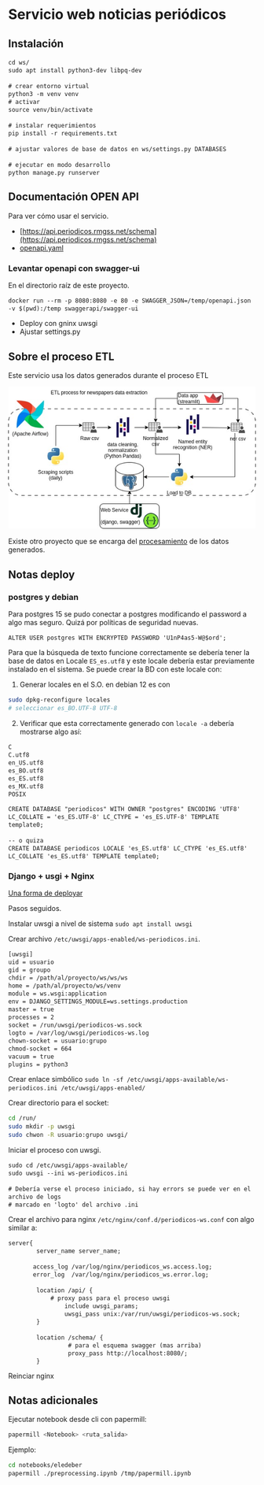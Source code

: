 # Servicio web noticias periódicos

## Instalación
```
cd ws/
sudo apt install python3-dev libpq-dev

# crear entorno virtual
python3 -m venv venv
# activar
source venv/bin/activate

# instalar requerimientos
pip install -r requirements.txt

# ajustar valores de base de datos en ws/settings.py DATABASES

# ejecutar en modo desarrollo
python manage.py runserver
```

## Documentación OPEN API

Para ver cómo usar el servicio.

- [https://api.periodicos.rmgss.net/schema](https://api.periodicos.rmgss.net/schema)
- [openapi.yaml](openapi.yaml)

### Levantar openapi con swagger-ui

En el directorio raíz de este proyecto.

```
docker run --rm -p 8080:8080 -e 80 -e SWAGGER_JSON=/temp/openapi.json -v $(pwd):/temp swaggerapi/swagger-ui
```

- Deploy con gninx uwsgi
- Ajustar settings.py

## Sobre el proceso ETL

Este servicio usa los datos generados durante el proceso ETL

![Proceso ETL](docs/ETL-Newspapers.jpg)

Existe otro proyecto que se encarga del [procesamiento](https://gitlab.com/waynalabs/wayrunku-processing) de los datos generados.

## Notas deploy

### postgres y debian

Para postgres 15 se pudo conectar a postgres modificando el password a algo mas seguro. Quizá por políticas de seguridad nuevas.

```
ALTER USER postgres WITH ENCRYPTED PASSWORD 'U1nP4as5-W@$ord';
```

Para que la búsqueda de texto funcione correctamente se debería tener la base de datos en Locale `ES_es.utf8` y este locale debería estar previamente instalado en el sistema. Se puede crear la BD con este locale con:

1. Generar locales en el S.O. en debian 12 es con

```sh
sudo dpkg-reconfigure locales
# seleccionar es_BO.UTF-8 UTF-8
```

2. Verificar que esta correctamente generado con `locale -a` debería mostrarse algo así:

```
C
C.utf8
en_US.utf8
es_BO.utf8
es_ES.utf8
es_MX.utf8
POSIX
```



```
CREATE DATABASE "periodicos" WITH OWNER "postgres" ENCODING 'UTF8' LC_COLLATE = 'es_ES.UTF-8' LC_CTYPE = 'es_ES.UTF-8' TEMPLATE template0;

-- o quiza
CREATE DATABASE periodicos LOCALE 'es_ES.utf8' LC_CTYPE 'es_ES.utf8' LC_COLLATE 'es_ES.utf8' TEMPLATE template0;
```

### Django + usgi + Nginx 

[Una forma de deployar](https://medium.com/all-about-django/deploying-django-applications-in-production-with-uwsgi-and-nginx-78aac8c0f735)

Pasos seguidos.

Instalar uwsgi a nivel de sistema `sudo apt install uwsgi`

Crear archivo `/etc/uwsgi/apps-enabled/ws-periodicos.ini`.

```
[uwsgi]
uid = usuario
gid = groupo
chdir = /path/al/proyecto/ws/ws/ws
home = /path/al/proyecto/ws/venv
module = ws.wsgi:application
env = DJANGO_SETTINGS_MODULE=ws.settings.production
master = true
processes = 2
socket = /run/uwsgi/periodicos-ws.sock
logto = /var/log/uwsgi/periodicos-ws.log
chown-socket = usuario:grupo
chmod-socket = 664
vacuum = true
plugins = python3
```

Crear enlace simbólico `sudo ln -sf /etc/uwsgi/apps-available/ws-periodicos.ini /etc/uwsgi/apps-enabled/`

Crear directorio para el socket:

```bash
cd /run/
sudo mkdir -p uwsgi
sudo chwon -R usuario:grupo uwsgi/
```

Iniciar el proceso con uwsgi.

```
sudo cd /etc/uwsgi/apps-available/
sudo uwsgi --ini ws-periodicos.ini

# Debería verse el proceso iniciado, si hay errors se puede ver en el archivo de logs 
# marcado en 'logto' del archivo .ini
```

Crear el archivo para nginx `/etc/nginx/conf.d/periodicos-ws.conf` con algo similar a:

```
server{
        server_name server_name;

       access_log /var/log/nginx/periodicos_ws.access.log;
       error_log  /var/log/nginx/periodicos_ws.error.log;

        location /api/ {
			# proxy pass para el proceso uwsgi
                include uwsgi_params;
                uwsgi_pass unix:/var/run/uwsgi/periodicos-ws.sock;
        }

        location /schema/ {
		         # para el esquema swagger (mas arriba)
                 proxy_pass http://localhost:8080/;
        }
```
Reinciar nginx

## Notas adicionales 

Ejecutar notebook desde cli con papermill:

```bash
papermill <Notebook> <ruta_salida>
```
Ejemplo:
```bash
cd notebooks/eledeber
papermill ./preprocessing.ipynb /tmp/papermill.ipynb

```
